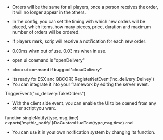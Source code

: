 - Orders will be the same for all players, once a person receives the order, it will no longer appear in the others.
- In the config, you can set the timing with which new orders will be placed, which items, how many pieces, price, duration and maximum number of orders will be ordered.
- If players mark, scrip will receive a notification for each new order.
- 0.00ms when out of use. 0.03 ms when in use.

- open ui command is "openDelivery"
- close ui command if bugged "closeDelivery"


* Its ready for ESX and QBCORE
RegisterNetEvent('nc_delivery:Delivey')
* You can integrate it into your framework by editing the server event.

TriggerEvent("nc_delivery:TakeOrders") 
* With the client side event, you can enable the UI to be opened from any other script you want.

function singleNotify(type,msg,time)
	exports['mythic_notify']:DoCustomHudText(type,msg,time)
end
* You can use it in your own notification system by changing its function.
